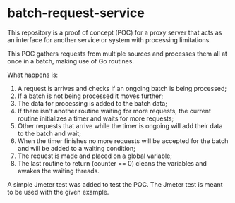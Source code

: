 # batch-request-service

This repository is a proof of concept (POC) for a proxy server that acts as an interface for another service or system with processing limitations.

This POC gathers requests from multiple sources and processes them all at once in a batch, making use of Go routines.

What happens is:
1. A request is arrives and checks if an ongoing batch is being processed;
2. If a batch is not being processed it moves further;
3. The data for processing is added to the batch data;
4. If there isn't another routine waiting for more requests, the current routine initializes a timer and waits for more requests;
5. Other requests that arrive while the timer is ongoing will add their data to the batch and wait;
6. When the timer finishes no more requests will be accepted for the batch and will be added to a waiting condition;
7. The request is made and placed on a global variable;
8. The last routine to return (counter == 0) cleans the variables and awakes the waiting threads.

A simple Jmeter test was added to test the POC. The Jmeter test is meant to be used with the given example.
